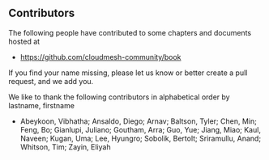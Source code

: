 ## Contributors


The following people have contributed to some chapters and documents
hosted at 

* <https://github.com/cloudmesh-community/book>

If you find your name missing, please let us know or better
create a pull request, and we add you.

We like to thank the following contributors in alphabetical order by
lastname, firstname

* Abeykoon, Vibhatha;
  Ansaldo, Diego;
  Arnav;
  Baltson, Tyler;
  Chen, Min;
  Feng, Bo;
  Gianlupi, Juliano;
  Goutham, Arra;
  Guo, Yue;
  Jiang, Miao;
  Kaul, Naveen;
  Kugan, Uma;
  Lee, Hyungro;
  Sobolik, Bertolt;
  Sriramullu, Anand;
  Whitson, Tim; 
  Zayin, Eliyah



